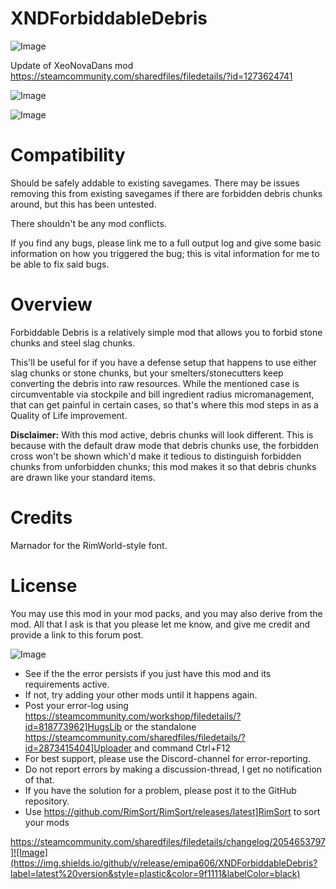 # XNDForbiddableDebris

![Image](https://i.imgur.com/buuPQel.png)

Update of XeoNovaDans mod
https://steamcommunity.com/sharedfiles/filedetails/?id=1273624741

![Image](https://i.imgur.com/pufA0kM.png)

	
![Image](https://i.imgur.com/Z4GOv8H.png)


# **Compatibility**

Should be safely addable to existing savegames. There may be issues removing this from existing savegames if there are forbidden debris chunks around, but this has been untested.

There shouldn't be any mod conflicts.

If you find any bugs, please link me to a full output log and give some basic information on how you triggered the bug; this is vital information for me to be able to fix said bugs.

# **Overview**

Forbiddable Debris is a relatively simple mod that allows you to forbid stone chunks and steel slag chunks.

This'll be useful for if you have a defense setup that happens to use either slag chunks or stone chunks, but your smelters/stonecutters keep converting the debris into raw resources. While the mentioned case is circumventable via stockpile and bill ingredient radius micromanagement, that can get painful in certain cases, so that's where this mod steps in as a Quality of Life improvement.

**Disclaimer:** With this mod active, debris chunks will look different. This is because with the default draw mode that debris chunks use, the forbidden cross won't be shown which'd make it tedious to distinguish forbidden chunks from unforbidden chunks; this mod makes it so that debris chunks are drawn like your standard items.

# **Credits**

Marnador for the RimWorld-style font.

# **License**

You may use this mod in your mod packs, and you may also derive from the mod. All that I ask is that you please let me know, and give me credit and provide a link to this forum post.


![Image](https://i.imgur.com/PwoNOj4.png)



-  See if the the error persists if you just have this mod and its requirements active.
-  If not, try adding your other mods until it happens again.
-  Post your error-log using https://steamcommunity.com/workshop/filedetails/?id=818773962]HugsLib or the standalone https://steamcommunity.com/sharedfiles/filedetails/?id=2873415404]Uploader and command Ctrl+F12
-  For best support, please use the Discord-channel for error-reporting.
-  Do not report errors by making a discussion-thread, I get no notification of that.
-  If you have the solution for a problem, please post it to the GitHub repository.
-  Use https://github.com/RimSort/RimSort/releases/latest]RimSort to sort your mods



https://steamcommunity.com/sharedfiles/filedetails/changelog/2054653797]![Image](https://img.shields.io/github/v/release/emipa606/XNDForbiddableDebris?label=latest%20version&style=plastic&color=9f1111&labelColor=black)

